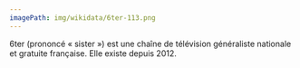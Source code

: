 ```yaml
---
imagePath: img/wikidata/6ter-113.png
---
```


6ter (prononcé « sister ») est une chaîne de télévision généraliste nationale et gratuite française. Elle existe depuis 2012.
